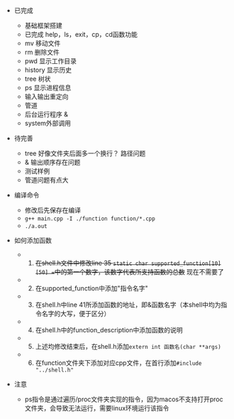 - 已完成
  - 基础框架搭建
  - 已完成 help，ls，exit，cp，cd函数功能
  - mv 移动文件
  - rm 删除文件
  - pwd 显示工作目录
  - history 显示历史
  - tree 树状
  - ps 显示进程信息
  - 输入输出重定向
  - 管道
  - 后台运行程序 &
  - system外部调用
- 待完善
  - tree 好像文件夹后面多一个换行？ 路径问题
  - & 输出顺序存在问题
  - 测试样例
  - 管道问题有点大 


- 编译命令
  - 修改后先保存在编译
  - ```g++ main.cpp -I ./function function/*.cpp```
  - ```./a.out```
- 如何添加函数
  - 1. ~~在shell.h文件中修改line 35 ```static char supported_function[10][50] =```中的第一个数字，该数字代表所支持函数的总数~~  现在不需要了
  - 2. 在supported_function中添加"指令名字"
  - 3. 在shell.h中line 41所添加函数的地址，即&函数名字（本shell中均为指令名字的大写，便于区分）
  - 4. 在shell.h中的function_description中添加函数的说明
  - 5. 上述均修改结束后，在shell.h添加```extern int 函数名(char **args)```
  - 6. 在function文件夹下添加对应cpp文件，在首行添加```#include "../shell.h"```

- 注意
  - ps指令是通过遍历/proc文件夹实现的指令，因为macos不支持打开proc文件夹，会导致无法运行，需要linux环境运行该指令

